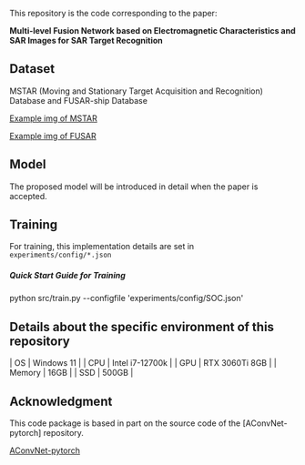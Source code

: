 
This repository is the code corresponding to the paper:

**Multi-level Fusion Network based on Electromagnetic Characteristics and SAR Images for SAR Target Recognition**

## Dataset

MSTAR (Moving and Stationary Target Acquisition and Recognition) Database and FUSAR-ship Database

[Example img of MSTAR](sample_img_MSTAR.JPG)

[Example img of FUSAR](sample_img_FUSAR.png)


## Model

The proposed model will be introduced in detail when the paper is accepted.


## Training

For training, this implementation details are set in `experiments/config/*.json`

##### Quick Start Guide for Training

 python src/train.py --configfile 'experiments/config/SOC.json'

## Details about the specific environment of this repository

| OS | Windows 11 |
| CPU | Intel i7-12700k |
| GPU | RTX 3060Ti 8GB |
| Memory | 16GB |
| SSD | 500GB |


## Acknowledgment

This code package is based in part on the source code of the [AConvNet-pytorch] repository.

[AConvNet-pytorch](https://github.com/jangsoopark/AConvNet-pytorch)
